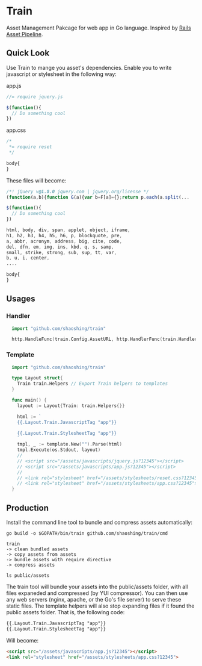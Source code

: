 # Train

Asset Management Pakcage for web app in Go language. Inspired by [Rails Asset Pipeline](http://guides.rubyonrails.org/asset_pipeline.html).

## Quick Look

Use Train to mange you asset's dependencies. Enable you to write javascript or stylesheet in the following way:


app.js
```js
//= require jquery.js

$(function(){
  // Do something cool
})
```

app.css
```css
/*
 *= require reset
 */

body{
}
```

These files will become:

```js
/*! jQuery v@1.8.0 jquery.com | jquery.org/license */
(function(a,b){function G(a){var b=F[a]={};return p.each(a.split(...

$(function(){
  // Do something cool
})
```

```css
html, body, div, span, applet, object, iframe,
h1, h2, h3, h4, h5, h6, p, blockquote, pre,
a, abbr, acronym, address, big, cite, code,
del, dfn, em, img, ins, kbd, q, s, samp,
small, strike, strong, sub, sup, tt, var,
b, u, i, center,
....

body{
}
```

## Usages

### Handler

```go
  import "github.com/shaoshing/train"

  http.HandleFunc(train.Config.AssetURL, http.HandlerFunc(train.Handler))
```


### Template


```go
  import "github.com/shaoshing/train"

  type Layout struct{
    Train train.Helpers // Export Train helpers to templates
  }

  func main() {
    layout := Layout{Train: train.Helpers{}}

    html := `
    {{.Layout.Train.JavascriptTag "app"}}

    {{.Layout.Train.StylesheetTag "app"}}
    `
    tmpl, _ := template.New("").Parse(html)
    tmpl.Execute(os.Stdout, layout)
    //
    // <script src="/assets/javascripts/jquery.js?12345"></script>
    // <script src="/assets/javascripts/app.js?12345"></script>
    //
    // <link rel="stylesheet" href="/assets/stylesheets/reset.css?12345">
    // <link rel="stylesheet" href="/assets/stylesheets/app.css?12345">
  }
```

## Production

Install the command line tool to bundle and compress assets automatically:

```shell
go build -o $GOPATH/bin/train github.com/shaoshing/train/cmd

train
-> clean bundled assets
-> copy assets from assets
-> bundle assets with require directive
-> compress assets

ls public/assets
```

The train tool will bundle your assets into the public/assets folder, with all files expaneded and compressed (by YUI compressor).
You can then use any web servers (nginx, apache, or the Go's file server) to serve these static files.
The template helpers will also stop expanding files if it found the public assets folder. That is, the following code:

```html
{{.Layout.Train.JavascriptTag "app"}}
{{.Layout.Train.StylesheetTag "app"}}
```

Will become:

```html
<script src="/assets/javascripts/app.js?12345"></script>
<link rel="stylesheet" href="/assets/stylesheets/app.css?12345">
```
